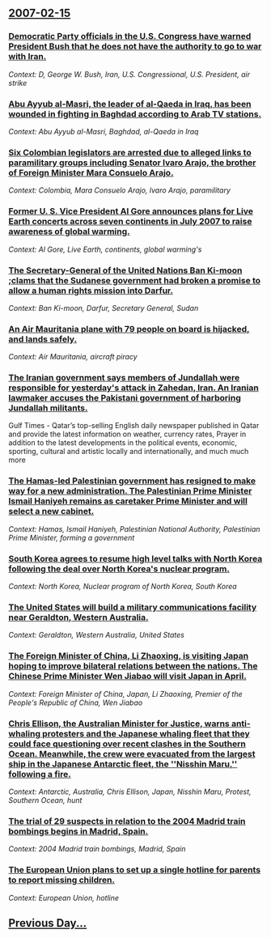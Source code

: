 ## [2007-02-15](/news/2007/02/15/index.md)

### [ Democratic Party officials in the U.S. Congress have warned President Bush that he does not have the authority to go to war with Iran. ](/news/2007/02/15/democratic-party-officials-in-the-u-s-congress-have-warned-president-bush-that-he-does-not-have-the-authority-to-go-to-war-with-iran.md)
_Context: D, George W. Bush, Iran, U.S. Congressional, U.S. President, air strike_

### [ Abu Ayyub al-Masri, the leader of al-Qaeda in Iraq, has been wounded in fighting in Baghdad according to Arab TV stations. ](/news/2007/02/15/abu-ayyub-al-masri-the-leader-of-al-qaeda-in-iraq-has-been-wounded-in-fighting-in-baghdad-according-to-arab-tv-stations.md)
_Context: Abu Ayyub al-Masri, Baghdad, al-Qaeda in Iraq_

### [ Six Colombian legislators are arrested due to alleged links to paramilitary groups including Senator lvaro Arajo, the brother of Foreign Minister Mara Consuelo Arajo. ](/news/2007/02/15/six-colombian-legislators-are-arrested-due-to-alleged-links-to-paramilitary-groups-including-senator-alvaro-araujo-the-brother-of-foreign.md)
_Context: Colombia, Mara Consuelo Arajo, lvaro Arajo, paramilitary_

### [ Former U. S. Vice President Al Gore announces plans for Live Earth concerts across seven continents in July 2007 to raise awareness of global warming. ](/news/2007/02/15/former-u-s-vice-president-al-gore-announces-plans-for-live-earth-concerts-across-seven-continents-in-july-2007-to-raise-awareness-of-glob.md)
_Context: Al Gore, Live Earth, continents, global warming's_

### [ The Secretary-General of the United Nations Ban Ki-moon ;clams that the Sudanese government had broken a promise to allow a human rights mission into Darfur. ](/news/2007/02/15/the-secretary-general-of-the-united-nations-ban-ki-moon-clams-that-the-sudanese-government-had-broken-a-promise-to-allow-a-human-rights-mi.md)
_Context: Ban Ki-moon, Darfur, Secretary General, Sudan_

### [ An Air Mauritania plane with 79 people on board is hijacked, and lands safely. ](/news/2007/02/15/an-air-mauritania-plane-with-79-people-on-board-is-hijacked-and-lands-safely.md)
_Context: Air Mauritania, aircraft piracy_

### [ The Iranian government says members of Jundallah were responsible for yesterday's attack in Zahedan, Iran. An Iranian lawmaker accuses the Pakistani government of harboring Jundallah militants. ](/news/2007/02/15/the-iranian-government-says-members-of-jundallah-were-responsible-for-yesterday-s-attack-in-zahedan-iran-an-iranian-lawmaker-accuses-the.md)
Gulf Times - Qatar’s top-selling English daily newspaper published in Qatar and provide the latest information on weather, currency rates, Prayer in addition to the latest developments in the political events, economic, sporting, cultural and artistic locally and internationally, and much much more

### [ The Hamas-led Palestinian government has resigned to make way for a new administration. The Palestinian Prime Minister Ismail Haniyeh remains as caretaker Prime Minister and will select a new cabinet. ](/news/2007/02/15/the-hamas-led-palestinian-government-has-resigned-to-make-way-for-a-new-administration-the-palestinian-prime-minister-ismail-haniyeh-remai.md)
_Context: Hamas, Ismail Haniyeh, Palestinian National Authority, Palestinian Prime Minister, forming a government_

### [ South Korea agrees to resume high level talks with North Korea following the deal over North Korea's nuclear program. ](/news/2007/02/15/south-korea-agrees-to-resume-high-level-talks-with-north-korea-following-the-deal-over-north-korea-s-nuclear-program.md)
_Context: North Korea, Nuclear program of North Korea, South Korea_

### [ The United States will build a military communications facility near Geraldton, Western Australia. ](/news/2007/02/15/the-united-states-will-build-a-military-communications-facility-near-geraldton-western-australia.md)
_Context: Geraldton, Western Australia, United States_

### [ The Foreign Minister of China, Li Zhaoxing, is visiting Japan hoping to improve bilateral relations between the nations. The Chinese Prime Minister Wen Jiabao will visit Japan in April. ](/news/2007/02/15/the-foreign-minister-of-china-li-zhaoxing-is-visiting-japan-hoping-to-improve-bilateral-relations-between-the-nations-the-chinese-prime.md)
_Context: Foreign Minister of China, Japan, Li Zhaoxing, Premier of the People's Republic of China, Wen Jiabao_

### [ Chris Ellison, the Australian Minister for Justice, warns anti-whaling protesters and the Japanese whaling fleet that they could face questioning over recent clashes in the Southern Ocean. Meanwhile, the crew were evacuated from the largest ship in the Japanese Antarctic fleet, the ''Nisshin Maru,'' following a fire. ](/news/2007/02/15/chris-ellison-the-australian-minister-for-justice-warns-anti-whaling-protesters-and-the-japanese-whaling-fleet-that-they-could-face-quest.md)
_Context: Antarctic, Australia, Chris Ellison, Japan, Nisshin Maru, Protest, Southern Ocean, hunt_

### [ The trial of 29 suspects in relation to the 2004 Madrid train bombings begins in Madrid, Spain. ](/news/2007/02/15/the-trial-of-29-suspects-in-relation-to-the-2004-madrid-train-bombings-begins-in-madrid-spain.md)
_Context: 2004 Madrid train bombings, Madrid, Spain_

### [ The European Union plans to set up a single hotline for parents to report missing children. ](/news/2007/02/15/the-european-union-plans-to-set-up-a-single-hotline-for-parents-to-report-missing-children.md)
_Context: European Union, hotline_

## [Previous Day...](/news/2007/02/14/index.md)

